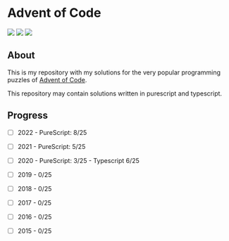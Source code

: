 # Advent of Code

[![](https://img.shields.io/github/followers/vycdev?label=Follow%20me&style=social)](https://github.com/login?return_to=https%3A%2F%2Fgithub.com%2Fvycdev) [![](https://img.shields.io/twitch/status/vycdev?style=social)](https://www.twitch.tv/vycdev) [![](https://img.shields.io/twitter/follow/vycdev?style=social)](https://twitter.com/vycdev)
## About 
This is my repository with my solutions for the very popular programming puzzles of [Advent of Code](https://adventofcode.com/).

This repository may contain solutions written in purescript and typescript. 


## Progress
- [ ] 2022 - PureScript: 8/25 
- [ ] 2021 - PureScript: 5/25 
- [ ] 2020 - PureScript: 3/25 - Typescript 6/25
- [ ] 2019 - 0/25
- [ ] 2018 - 0/25
- [ ] 2017 - 0/25
- [ ] 2016 - 0/25
- [ ] 2015 - 0/25



